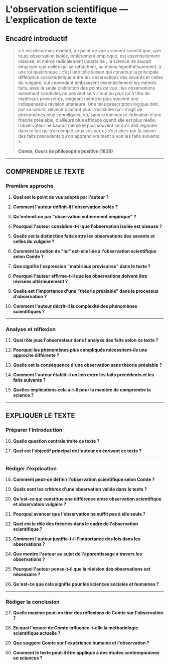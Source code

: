 # L'observation scientifique — L'explication de texte

## Encadré introductif
> « Il est désormais évident, du point de vue vraiment scientifique, que toute observation isolée, entièrement empirique, est essentiellement oiseuse, et même radicalement incertaine ; la science ne saurait employer que celles qui se rattachent, au moins hypothétiquement, à une loi quelconque ; c’est une telle liaison qui constitue la principale différence caractéristique entre les observations des savants et celles du vulgaire, qui cependant embrassent essentiellement les mêmes faits, avec la seule distinction des points de vue ; les observations autrement conduites ne peuvent servir tout au plus qu'à titre de matériaux provisoires, exigeant même le plus souvent une indispensable révision ultérieure. Une telle prescription logique doit, par sa nature, devenir d’autant plus irrésistible qu’il s’agit de phénomènes plus compliqués, où, sans la lumineuse indication d’une théorie préalable, d’ailleurs plus efficace quand elle est plus réelle, l’observateur ne saurait même le plus souvent ce qu’il doit regarder dans le fait qui s’accomplit sous ses yeux ; c’est alors par la liaison des faits précédents qu’on apprend vraiment à voir les faits suivants. »
>
> **Comte, Cours de philosophie positive (1839)**

---

## COMPRENDRE LE TEXTE

### Première approche

1. **Quel est le point de vue adopté par l'auteur ?**

2. **Comment l'auteur définit-il l'observation isolée ?**

3. **Qu'entend-on par "observation entièrement empirique" ?**

4. **Pourquoi l'auteur considère-t-il que l'observation isolée est oiseuse ?**

5. **Quelle est la distinction faite entre les observations des savants et celles du vulgaire ?**

6. **Comment la notion de "loi" est-elle liée à l'observation scientifique selon Comte ?**

7. **Que signifie l'expression "matériaux provisoires" dans le texte ?**

8. **Pourquoi l'auteur affirme-t-il que les observations doivent être révisées ultérieurement ?**

9. **Quelle est l'importance d'une "théorie préalable" dans le processus d'observation ?**

10. **Comment l'auteur décrit-il la complexité des phénomènes scientifiques ?**

---

### Analyse et réflexion

11. **Quel rôle joue l'observateur dans l'analyse des faits selon ce texte ?**

12. **Pourquoi les phénomènes plus compliqués nécessitent-ils une approche différente ?**

13. **Quelle est la conséquence d'une observation sans théorie préalable ?**

14. **Comment l'auteur établit-il un lien entre les faits précédents et les faits suivants ?**

15. **Quelles implications cela a-t-il pour la manière de comprendre la science ?**

---

## EXPLIQUER LE TEXTE

### Préparer l’introduction

16. **Quelle question centrale traite ce texte ?**

17. **Quel est l'objectif principal de l'auteur en écrivant ce texte ?**

---

### Rédiger l’explication

18. **Comment peut-on définir l'observation scientifique selon Comte ?**

19. **Quels sont les critères d'une observation valide dans le texte ?**

20. **Qu'est-ce qui constitue une différence entre observation scientifique et observation vulgaire ?**

21. **Pourquoi avancer que l'observation ne suffit pas à elle seule ?**

22. **Quel est le rôle des théories dans le cadre de l'observation scientifique ?**

23. **Comment l'auteur justifie-t-il l'importance des lois dans les observations ?**

24. **Que montre l'auteur au sujet de l'apprentissage à travers les observations ?**

25. **Pourquoi l'auteur pense-t-il que la révision des observations est nécessaire ?**

26. **Qu'est-ce que cela signifie pour les sciences sociales et humaines ?**

---

### Rédiger la conclusion

27. **Quelle maxime peut-on tirer des réflexions de Comte sur l'observation ?**

28. **En quoi l'œuvre de Comte influence-t-elle la méthodologie scientifique actuelle ?**

29. **Que suggère Comte sur l'expérience humaine et l'observation ?**

30. **Comment le texte peut-il être appliqué à des études contemporaines en sciences ?**
